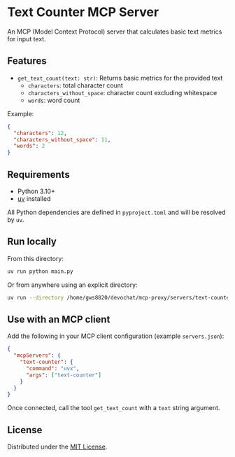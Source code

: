# Text Counter MCP Server

An MCP (Model Context Protocol) server that calculates basic text metrics for input text.

## Features

- `get_text_count(text: str)`: Returns basic metrics for the provided text
  - `characters`: total character count
  - `characters_without_space`: character count excluding whitespace
  - `words`: word count

Example:

```json
{
  "characters": 12,
  "characters_without_space": 11,
  "words": 2
}
```

## Requirements

- Python 3.10+
- [uv](https://docs.astral.sh/uv/) installed

All Python dependencies are defined in `pyproject.toml` and will be resolved by `uv`.

## Run locally

From this directory:

```bash
uv run python main.py
```

Or from anywhere using an explicit directory:

```bash
uv run --directory /home/gws8820/devochat/mcp-proxy/servers/text-counter python main.py
```

## Use with an MCP client

Add the following in your MCP client configuration (example `servers.json`):

```json
{
  "mcpServers": {
    "text-counter": {
      "command": "uvx",
      "args": ["text-counter"]
    }
  }
}
```

Once connected, call the tool `get_text_count` with a `text` string argument.

## License

Distributed under the [MIT License](LICENSE).
